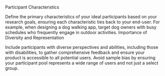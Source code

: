 Participant Characteristics

Define the primary characteristics of your ideal participants based on your research goals, ensuring each characteristic ties back to your end-user.
For example, when designing a dog walking app, target dog owners with busy schedules who frequently engage in outdoor activities.
Importance of Diversity and Representation

Include participants with diverse perspectives and abilities, including those with disabilities, to gather comprehensive feedback and ensure your product is accessible to all potential users.
Avoid sample bias by ensuring your participant pool represents a wide range of users and not just a select group.